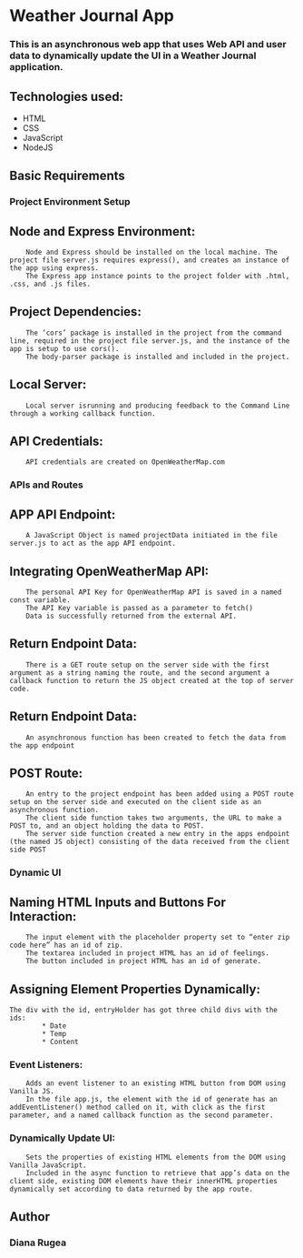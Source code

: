 # Weather Journal App
### This is an asynchronous web app that uses Web API and user data to dynamically update the UI in a Weather Journal application.

## Technologies used:
* HTML
* CSS 
* JavaScript
* NodeJS

## Basic Requirements

### Project Environment Setup

## Node and Express Environment:
        Node and Express should be installed on the local machine. The project file server.js requires express(), and creates an instance of the app using express.
        The Express app instance points to the project folder with .html, .css, and .js files.
        
## Project Dependencies:
        The ‘cors’ package is installed in the project from the command line, required in the project file server.js, and the instance of the app is setup to use cors().
        The body-parser package is installed and included in the project.
        
## Local Server:
        Local server isrunning and producing feedback to the Command Line through a working callback function.
        
## API Credentials:
        API credentials are created on OpenWeatherMap.com

### APIs and Routes

## APP API Endpoint:
        A JavaScript Object is named projectData initiated in the file server.js to act as the app API endpoint.
        
## Integrating OpenWeatherMap API:
        The personal API Key for OpenWeatherMap API is saved in a named const variable.
        The API Key variable is passed as a parameter to fetch()
        Data is successfully returned from the external API.
        
## Return Endpoint Data:
        There is a GET route setup on the server side with the first argument as a string naming the route, and the second argument a callback function to return the JS object created at the top of server code.

## Return Endpoint Data:
        An asynchronous function has been created to fetch the data from the app endpoint

## POST Route:
        An entry to the project endpoint has been added using a POST route setup on the server side and executed on the client side as an asynchronous function.
        The client side function takes two arguments, the URL to make a POST to, and an object holding the data to POST.
        The server side function created a new entry in the apps endpoint (the named JS object) consisting of the data received from the client side POST
        
### Dynamic UI

## Naming HTML Inputs and Buttons For Interaction:
        The input element with the placeholder property set to “enter zip code here” has an id of zip.
        The textarea included in project HTML has an id of feelings.
        The button included in project HTML has an id of generate.

## Assigning Element Properties Dynamically:
    The div with the id, entryHolder has got three child divs with the ids:
            * Date
            * Temp
            * Content
            
### Event Listeners:
        Adds an event listener to an existing HTML button from DOM using Vanilla JS.
        In the file app.js, the element with the id of generate has an addEventListener() method called on it, with click as the first parameter, and a named callback function as the second parameter.
        
### Dynamically Update UI:
        Sets the properties of existing HTML elements from the DOM using Vanilla JavaScript.
        Included in the async function to retrieve that app’s data on the client side, existing DOM elements have their innerHTML properties dynamically set according to data returned by the app route.


## Author
### Diana Rugea

